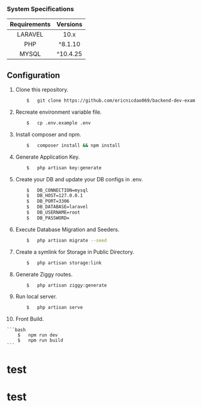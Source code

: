 ### System Specifications

| Requirements | Versions |
| :----------: | :------: |
|   LARAVEL    |   10.x    |
|     PHP      | ^8.1.10  |
|    MYSQL     |   ^10.4.25   |

## Configuration

1.  Clone this repository.

    ```bash
        $   git clone https://github.com/ericnicdao069/backend-dev-exam.git
    ```

2.  Recreate environment variable file.

    ```bash
        $   cp .env.example .env
    ```

3.  Install composer and npm.

    ```bash
        $   composer install && npm install
    ```

4.  Generate Application Key.

    ```bash
        $   php artisan key:generate
    ```

5.  Create your DB and update your DB configs in .env.

    ```bash
        $   DB_CONNECTION=mysql
        $   DB_HOST=127.0.0.1
        $   DB_PORT=3306
        $   DB_DATABASE=laravel
        $   DB_USERNAME=root
        $   DB_PASSWORD=
    ```

6.  Execute Database Migration and Seeders.

    ```bash
        $   php artisan migrate --seed
    ```

7.  Create a symlink for Storage in Public Directory.

    ```bash
        $   php artisan storage:link
    ```

8.  Generate Ziggy routes.

    ```bash
        $   php artisan ziggy:generate
    ```

9.  Run local server.

    ```bash
        $   php artisan serve
    ```

10.  Front Build.

    ```bash
        $   npm run dev
        $   npm run build
    ```
# test
# test
